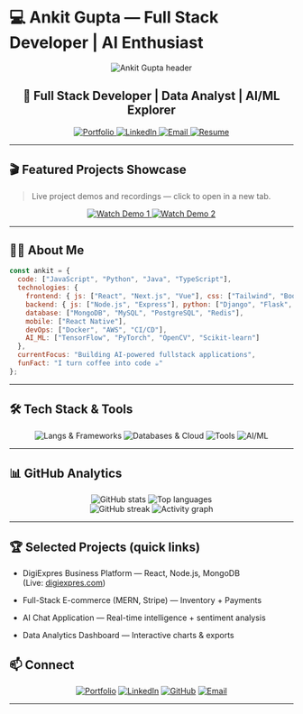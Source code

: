 # 💻 Ankit Gupta — Full Stack Developer | AI Enthusiast

<div align="center">
  <img src="https://capsule-render.vercel.app/api?type=waving&color=gradient&height=200&section=header&text=Ankit 25Gupta&fontSize=60&fontAlignY=35&animation=fadeIn" alt="Ankit Gupta header" />

  <h2>🚀 Full Stack Developer | Data Analyst | AI/ML Explorer</h2>

  <p>
    <a href="https://www.digiexpres.com" target="_blank" rel="noopener noreferrer">
      <img src="https://img.shields.io/badge/Portfolio-000000?style=for-the-badge&logo=google-chrome&logoColor=white" alt="Portfolio"/>
    </a>
    <a href="https://linkedin.com/in/ankitgupta" target="_blank" rel="noopener noreferrer">
      <img src="https://img.shields.io/badge/LinkedIn-0077B5?style=for-the-badge&logo=linkedin&logoColor=white" alt="LinkedIn"/>
    </a>
    <a href="mailto:ankitguptame98@gmail.com" target="_blank" rel="noopener noreferrer">
      <img src="https://img.shields.io/badge/Email-D14836?style=for-the-badge&logo=gmail&logoColor=white" alt="Email"/>
    </a>
    <a href="https://drive.google.com/uc?export=download&id=1xmxDnRbAFlyHHoRHxcbxiKEoB4P0X6ml" target="_blank" rel="noopener noreferrer">
      <img src="https://img.shields.io/badge/Resume-FF5733?style=for-the-badge&logo=google-drive&logoColor=white" alt="Resume"/>
    </a>
  </p>
</div>

---

## 🎬 Featured Projects Showcase
> Live project demos and recordings — click to open in a new tab.

<div align="center">
  <a href="https://www.youtube.com/watch?v=p5gXYMbqk1Q" target="_blank" rel="noopener noreferrer">
    <img src="https://img.shields.io/badge/Watch_Demo-YouTube-FF0000?style=for-the-badge&logo=youtube&logoColor=white" alt="Watch Demo 1"/>
  </a>
  <a href="https://www.youtube.com/watch?v=ppn4EiCbUlk" target="_blank" rel="noopener noreferrer">
    <img src="https://img.shields.io/badge/Watch_Demo-YouTube-FF0000?style=for-the-badge&logo=youtube&logoColor=white" alt="Watch Demo 2"/>
  </a>
</div>

---

## 👨‍💻 About Me

```javascript
const ankit = {
  code: ["JavaScript", "Python", "Java", "TypeScript"],
  technologies: {
    frontend: { js: ["React", "Next.js", "Vue"], css: ["Tailwind", "Bootstrap", "SASS"] },
    backend: { js: ["Node.js", "Express"], python: ["Django", "Flask", "FastAPI"], java: ["Spring Boot"] },
    database: ["MongoDB", "MySQL", "PostgreSQL", "Redis"],
    mobile: ["React Native"],
    devOps: ["Docker", "AWS", "CI/CD"],
    AI_ML: ["TensorFlow", "PyTorch", "OpenCV", "Scikit-learn"]
  },
  currentFocus: "Building AI-powered fullstack applications",
  funFact: "I turn coffee into code ☕"
};
```

---

## 🛠 Tech Stack & Tools

<div align="center">
  <img src="https://skillicons.dev/icons?i=js,ts,python,java,react,nextjs,nodejs,express,django,spring,tailwind,bootstrap" alt="Langs & Frameworks" />
  <img src="https://skillicons.dev/icons?i=mongodb,mysql,postgres,redis,aws,azure,gcp,docker,nginx" alt="Databases & Cloud" />
  <img src="https://skillicons.dev/icons?i=git,github,vscode,postman,figma,linux" alt="Tools" />
  <img src="https://skillicons.dev/icons?i=tensorflow,pytorch,opencv" alt="AI/ML" />
</div>

---

## 📊 GitHub Analytics

<div align="center">
  <img src="https://github-readme-stats.vercel.app/api?username=Ankit-ai-lab&show_icons=true&theme=radical&hide_border=true" alt="GitHub stats" />
  <img src="https://github-readme-stats.vercel.app/api/top-langs/?username=Ankit-ai-lab&layout=compact&theme=radical&hide_border=true" alt="Top languages" />
</div>

<div align="center">
  <img src="https://github-readme-streak-stats.herokuapp.com/?user=Ankit-ai-lab&theme=radical&hide_border=true" alt="GitHub streak" />
  <img src="https://github-readme-activity-graph.vercel.app/graph?username=Ankit-ai-lab&theme=react-dark&hide_border=true&area=true" alt="Activity graph" />
</div>

---

## 🏆 Selected Projects (quick links)

- DigiExpres Business Platform — React, Node.js, MongoDB  
  (Live: <a href="https://www.digiexpres.com" target="_blank" rel="noopener noreferrer">digiexpres.com</a>)

- Full-Stack E-commerce (MERN, Stripe) — Inventory + Payments

- AI Chat Application — Real-time intelligence + sentiment analysis

- Data Analytics Dashboard — Interactive charts & exports



## 📫 Connect

<div align="center">
  <a href="https://www.digiexpres.com" target="_blank" rel="noopener noreferrer"><img src="https://img.shields.io/badge/Portfolio-000000?style=for-the-badge&logo=google-chrome&logoColor=white" alt="Portfolio" /></a>
  <a href="https://linkedin.com/in/ankitgupta" target="_blank" rel="noopener noreferrer"><img src="https://img.shields.io/badge/LinkedIn-0077B5?style=for-the-badge&logo=linkedin&logoColor=white" alt="LinkedIn" /></a>
  <a href="https://github.com/Ankit-ai-lab" target="_blank" rel="noopener noreferrer"><img src="https://img.shields.io/badge/GitHub-100000?style=for-the-badge&logo=github&logoColor=white" alt="GitHub" /></a>
  <a href="mailto:ankitguptame98@gmail.com" target="_blank" rel="noopener noreferrer"><img src="https://img.shields.io/badge/Email-D14836?style=for-the-badge&logo=gmail&logoColor=white" alt="Email" /></a>
</div>

---
